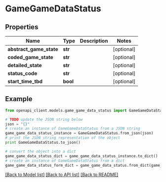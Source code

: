 # GameGameDataStatus


## Properties

Name | Type | Description | Notes
------------ | ------------- | ------------- | -------------
**abstract_game_state** | **str** |  | [optional] 
**coded_game_state** | **str** |  | [optional] 
**detailed_state** | **str** |  | [optional] 
**status_code** | **str** |  | [optional] 
**start_time_tbd** | **bool** |  | [optional] 

## Example

```python
from openapi_client.models.game_game_data_status import GameGameDataStatus

# TODO update the JSON string below
json = "{}"
# create an instance of GameGameDataStatus from a JSON string
game_game_data_status_instance = GameGameDataStatus.from_json(json)
# print the JSON string representation of the object
print GameGameDataStatus.to_json()

# convert the object into a dict
game_game_data_status_dict = game_game_data_status_instance.to_dict()
# create an instance of GameGameDataStatus from a dict
game_game_data_status_form_dict = game_game_data_status.from_dict(game_game_data_status_dict)
```
[[Back to Model list]](../README.md#documentation-for-models) [[Back to API list]](../README.md#documentation-for-api-endpoints) [[Back to README]](../README.md)


